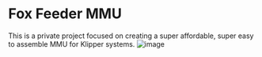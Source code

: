 # Fox Feeder MMU
 
This is a private project focused on creating a super affordable, super easy to assemble MMU for Klipper systems.
![image](https://github.com/user-attachments/assets/b6c7928d-731a-4264-98cf-af1b4341ba4c)

